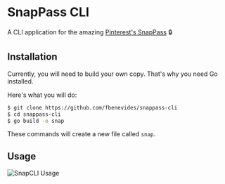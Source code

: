 SnapPass CLI
========

A CLI application for the amazing [Pinterest's SnapPass](https://github.com/pinterest/snappass) 🔒

## Installation
Currently, you will need to build your own copy. That's why you need Go installed.

Here's what you will do:
```bash
$ git clone https://github.com/fbenevides/snappass-cli
$ cd snappass-cli
$ go build -o snap
```

These commands will create a new file called `snap`.

## Usage

![SnapCLI Usage](https://benevides.pro/assets/snap/terminal.gif)



